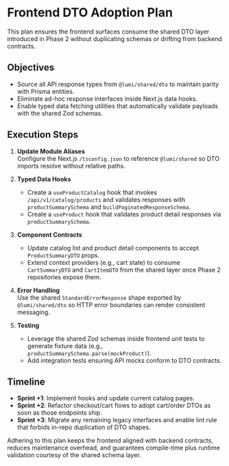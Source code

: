 # Frontend DTO Adoption Plan

This plan ensures the frontend surfaces consume the shared DTO layer introduced in Phase 2 without duplicating schemas or drifting from backend contracts.

## Objectives

- Source all API response types from `@lumi/shared/dto` to maintain parity with Prisma entities.
- Eliminate ad-hoc response interfaces inside Next.js data hooks.
- Enable typed data fetching utilities that automatically validate payloads with the shared Zod schemas.

## Execution Steps

1. **Update Module Aliases**  
   Configure the Next.js `/tsconfig.json` to reference `@lumi/shared` so DTO imports resolve without relative paths.

2. **Typed Data Hooks**
   - Create a `useProductCatalog` hook that invokes `/api/v1/catalog/products` and validates responses with `productSummarySchema` and `buildPaginatedResponseSchema`.
   - Create a `useProduct` hook that validates product detail responses via `productSummarySchema`.

3. **Component Contracts**
   - Update catalog list and product detail components to accept `ProductSummaryDTO` props.
   - Extend context providers (e.g., cart state) to consume `CartSummaryDTO` and `CartItemDTO` from the shared layer once Phase 2 repositories expose them.

4. **Error Handling**  
   Use the shared `StandardErrorResponse` shape exported by `@lumi/shared/dto` so HTTP error boundaries can render consistent messaging.

5. **Testing**
   - Leverage the shared Zod schemas inside frontend unit tests to generate fixture data (e.g., `productSummarySchema.parse(mockProduct)`).
   - Add integration tests ensuring API mocks conform to DTO contracts.

## Timeline

- **Sprint +1**: Implement hooks and update current catalog pages.
- **Sprint +2**: Refactor checkout/cart flows to adopt cart/order DTOs as soon as those endpoints ship.
- **Sprint +3**: Migrate any remaining legacy interfaces and enable lint rule that forbids in-repo duplication of DTO shapes.

Adhering to this plan keeps the frontend aligned with backend contracts, reduces maintenance overhead, and guarantees compile-time plus runtime validation courtesy of the shared schema layer.
